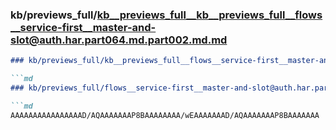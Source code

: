 ### kb/previews_full/kb__previews_full__kb__previews_full__flows__service-first__master-and-slot@auth.har.part064.md.part002.md.md

```md
### kb/previews_full/kb__previews_full__flows__service-first__master-and-slot@auth.har.part064.md.part002.md

```md
### kb/previews_full/flows__service-first__master-and-slot@auth.har.part064.md (part 002)

```md
AAAAAAAAAAAAAAAAD/AQAAAAAAAP8BAAAAAAAA/wEAAAAAAAD/AQAAAAAAAP8BAAAAAAA
```

```

```

```
